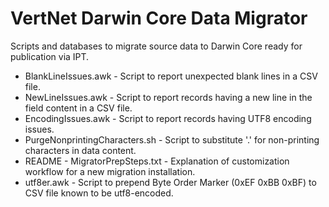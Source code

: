 # VertNet Darwin Core Data Migrator


Scripts and databases to migrate source data to Darwin Core ready for publication via IPT.

- BlankLineIssues.awk - Script to report unexpected blank lines in a CSV file.
- NewLineIssues.awk - Script to report records having a new line in the field content in a CSV file.
- EncodingIssues.awk - Script to report records having UTF8 encoding issues.
- PurgeNonprintingCharacters.sh - Script to substitute '.' for non-printing characters in data content.
- README - MigratorPrepSteps.txt - Explanation of customization workflow for a new migration installation.
- utf8er.awk - Script to prepend Byte Order Marker (0xEF 0xBB 0xBF) to CSV file known to be utf8-encoded.
